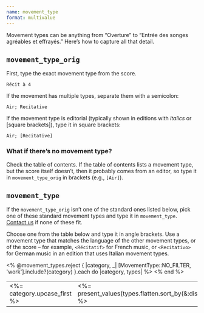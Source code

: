 ```yaml
---
name: movement_type
format: multivalue
---
```

<p>Movement types can be anything from “Overture” to “Entrée des songes agréables et effrayés.” Here’s how to capture all that detail.</p>

<h2><code>movement_type_orig</code></h2>
<p>First, type the exact movement type from the score.</p>
<p class="values"><code>Récit à 4</code></p>

<p>If the movement has multiple types, separate them with a semicolon:</p>
<p class="values"><code>Air; Recitative</code></p>

<p>If the movement type is editorial (typically shown in editions with <em>italics</em> or [square brackets]), type it in square brackets:</p>
<p class="values"><code>Air; [Recitative]</code></p>

<div class="faq">
  <h3>What if there’s no movement type?</h3>
  <p>Check the table of contents. If the table of contents lists a movement type, but the score itself doesn’t, then it probably comes from an editor, so type it in <code>movement_type_orig</code> in brackets (e.g., <code>[Air]</code>).</p>
</div>

<h2><code>movement_type</code></h2>
<p>If the <code>movement_type_orig</code> isn’t one of the standard ones listed below, pick one of these standard movement types and type it in <code>movement_type</code>. <a href="mailto:contact@vmii.org">Contact us</a> if none of these fit.</p>

<p>Choose one from the table below and type it in angle brackets. Use a movement type that matches the language of the other movement types, or of the score – for example, <code>&lt;Récitatif&gt;</code> for French music, or <code>&lt;Recitativo&gt;</code> for German music in an edition that uses Italian movement types.</p>


<table class="table table-simple">
  <% @movement_types.reject { |category, _| [MovementType::NO_FILTER, 'work'].include?(category) }.each do |category, types| %>
    <tr>
      <td><%= category.upcase_first %></td>
      <td><%= present_values(types.flatten.sort_by(&:display_order).map(&:name)) %></td>
    </tr>
  <% end %>
</table>

